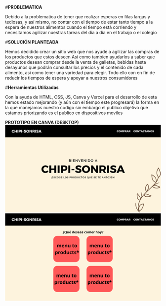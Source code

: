#**PROBLEMATICA**

Debido a la problematica de tener que realizar esperas en filas largas y tediosas, y así mismo, no contar con el tiempo de estar tanto tiempo a la espera de nuestros alimentos cuando
el tiempo está corriendo y necesitamos agilizar nuestras tareas del día a día en el trabajo o el colegio

#**SOLUCIÓN PLANTEADA**

Hemos decidido crear un sitio web que nos ayude a agilizar las compras de los productos que estos deseen
Así como tambien ayudarlos a saber que productos desean comprar desde la venta de galletas, bebidas hasta desayunos que podrán consultar los precios y el contenido de cada alimento, asi
como tener una variedad para elegir. Todo ello con en fin de reducir los tiempos de espera y apoyar a nuestros consumidores

#**Herramientas Utilizadas**  

Con la ayuda de HTML, CSS, JS, Canva y Vercel para el desarrollo de esta hemos estado mejorando (y aún con el tiempo este progresará) la forma en la que manejamos nuestro codigo
sin embargo el publico objetivo que estamos priorizando es el publico en dispositivos moviles

**PROTOTIPO EN CANVA (DESKTOP)**
![alt](images/demo1.png)
![alt](images/demo2.png)